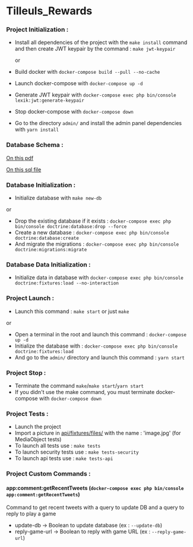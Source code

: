 # Tilleuls_Rewards

### Project Initialization :
- Install all dependencies of the project with the `make install` command and then create JWT keypair by the command : `make jwt-keypair`

  or
- Build docker with `docker-compose build --pull --no-cache`
- Launch docker-compose with `docker-compose up -d`
- Generate JWT keypair with `docker-compose exec php bin/console lexik:jwt:generate-keypair`
- Stop docker-compose with `docker-compose down`
- Go to the directory `admin/` and install the admin panel dependencies with `yarn install`

### Database Schema :

[On this pdf](/doc/schema.pdf)

[On this sql file](/doc/schema.sql)

### Database Initialization :
- Initialize database with `make new-db`

or
- Drop the existing database if it exists : `docker-compose exec php bin/console doctrine:database:drop --force`
- Create a new database : `docker-compose exec php bin/console doctrine:database:create`
- And migrate the migrations : `docker-compose exec php bin/console doctrine:migrations:migrate`

### Database Data Initialization :
- Initialize data in database with `docker-compose exec php bin/console doctrine:fixtures:load --no-interaction`

### Project Launch :
- Launch this command : `make start` or just `make`

or
- Open a terminal in the root and launch this command : `docker-compose up -d`
- Initialize the database with : `docker-compose exec php bin/console doctrine:fixtures:load`
- And go to the `admin/` directory and launch this command : `yarn start`

### Project Stop :
- Terminate the command `make`/`make start`/`yarn start`
- If you didn't use the make command, you must terminate docker-compose with `docker-compose down`

### Project Tests :
- Launch the project
- Import a picture in [api/fixtures/files/](https://github.com/GuillaumeKESTEMAN/Tilleuls_Rewards/tree/main/api/fixtures/files) with the name : 'image.jpg' (for MediaObject tests)
- To launch all tests use : `make tests`
- To launch security tests use : `make tests-security`
- To launch api tests use : `make tests-api`

### Project Custom Commands :
#### app:comment:getRecentTweets (`docker-compose exec php bin/console app:comment:getRecentTweets`)
Command to get recent tweets with a query to update DB and a query to reply to play a game
- update-db -> Boolean to update database (ex : `--update-db`)
- reply-game-url -> Boolean to reply with game URL (ex : `--reply-game-url`)
